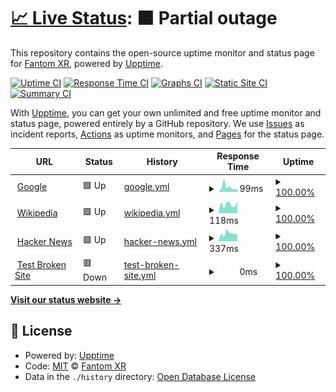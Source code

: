 # [📈 Live Status](https://Fantom-XR.github.io/upptime-new): <!--live status--> **🟧 Partial outage**

This repository contains the open-source uptime monitor and status page for [Fantom XR](https://Fantom-XR.github.io/upptime-new), powered by [Upptime](https://github.com/upptime/upptime).

[![Uptime CI](https://github.com/Fantom-XR/upptime-new/workflows/Uptime%20CI/badge.svg)](https://github.com/Fantom-XR/upptime-new/actions?query=workflow%3A%22Uptime+CI%22)
[![Response Time CI](https://github.com/Fantom-XR/upptime-new/workflows/Response%20Time%20CI/badge.svg)](https://github.com/Fantom-XR/upptime-new/actions?query=workflow%3A%22Response+Time+CI%22)
[![Graphs CI](https://github.com/Fantom-XR/upptime-new/workflows/Graphs%20CI/badge.svg)](https://github.com/Fantom-XR/upptime-new/actions?query=workflow%3A%22Graphs+CI%22)
[![Static Site CI](https://github.com/Fantom-XR/upptime-new/workflows/Static%20Site%20CI/badge.svg)](https://github.com/Fantom-XR/upptime-new/actions?query=workflow%3A%22Static+Site+CI%22)
[![Summary CI](https://github.com/Fantom-XR/upptime-new/workflows/Summary%20CI/badge.svg)](https://github.com/Fantom-XR/upptime-new/actions?query=workflow%3A%22Summary+CI%22)

With [Upptime](https://upptime.js.org), you can get your own unlimited and free uptime monitor and status page, powered entirely by a GitHub repository. We use [Issues](https://github.com/Fantom-XR/upptime-new/issues) as incident reports, [Actions](https://github.com/Fantom-XR/upptime-new/actions) as uptime monitors, and [Pages](https://Fantom-XR.github.io/upptime-new) for the status page.

<!--start: status pages-->
<!-- This summary is generated by Upptime (https://github.com/upptime/upptime) -->
<!-- Do not edit this manually, your changes will be overwritten -->
<!-- prettier-ignore -->
| URL | Status | History | Response Time | Uptime |
| --- | ------ | ------- | ------------- | ------ |
| <img alt="" src="https://icons.duckduckgo.com/ip3/www.google.com.ico" height="13"> [Google](https://www.google.com) | 🟩 Up | [google.yml](https://github.com/Fantom-XR/uptime-new/commits/HEAD/history/google.yml) | <details><summary><img alt="Response time graph" src="./graphs/google/response-time-week.png" height="20"> 99ms</summary><br><a href="https://Fantom-XR.github.io/upptime-new/history/google"><img alt="Response time 100" src="https://img.shields.io/endpoint?url=https%3A%2F%2Fraw.githubusercontent.com%2FFantom-XR%2Fuptime-new%2FHEAD%2Fapi%2Fgoogle%2Fresponse-time.json"></a><br><a href="https://Fantom-XR.github.io/upptime-new/history/google"><img alt="24-hour response time 169" src="https://img.shields.io/endpoint?url=https%3A%2F%2Fraw.githubusercontent.com%2FFantom-XR%2Fuptime-new%2FHEAD%2Fapi%2Fgoogle%2Fresponse-time-day.json"></a><br><a href="https://Fantom-XR.github.io/upptime-new/history/google"><img alt="7-day response time 99" src="https://img.shields.io/endpoint?url=https%3A%2F%2Fraw.githubusercontent.com%2FFantom-XR%2Fuptime-new%2FHEAD%2Fapi%2Fgoogle%2Fresponse-time-week.json"></a><br><a href="https://Fantom-XR.github.io/upptime-new/history/google"><img alt="30-day response time 108" src="https://img.shields.io/endpoint?url=https%3A%2F%2Fraw.githubusercontent.com%2FFantom-XR%2Fuptime-new%2FHEAD%2Fapi%2Fgoogle%2Fresponse-time-month.json"></a><br><a href="https://Fantom-XR.github.io/upptime-new/history/google"><img alt="1-year response time 95" src="https://img.shields.io/endpoint?url=https%3A%2F%2Fraw.githubusercontent.com%2FFantom-XR%2Fuptime-new%2FHEAD%2Fapi%2Fgoogle%2Fresponse-time-year.json"></a></details> | <details><summary><a href="https://Fantom-XR.github.io/upptime-new/history/google">100.00%</a></summary><a href="https://Fantom-XR.github.io/upptime-new/history/google"><img alt="All-time uptime 100.00%" src="https://img.shields.io/endpoint?url=https%3A%2F%2Fraw.githubusercontent.com%2FFantom-XR%2Fuptime-new%2FHEAD%2Fapi%2Fgoogle%2Fuptime.json"></a><br><a href="https://Fantom-XR.github.io/upptime-new/history/google"><img alt="24-hour uptime 100.00%" src="https://img.shields.io/endpoint?url=https%3A%2F%2Fraw.githubusercontent.com%2FFantom-XR%2Fuptime-new%2FHEAD%2Fapi%2Fgoogle%2Fuptime-day.json"></a><br><a href="https://Fantom-XR.github.io/upptime-new/history/google"><img alt="7-day uptime 100.00%" src="https://img.shields.io/endpoint?url=https%3A%2F%2Fraw.githubusercontent.com%2FFantom-XR%2Fuptime-new%2FHEAD%2Fapi%2Fgoogle%2Fuptime-week.json"></a><br><a href="https://Fantom-XR.github.io/upptime-new/history/google"><img alt="30-day uptime 100.00%" src="https://img.shields.io/endpoint?url=https%3A%2F%2Fraw.githubusercontent.com%2FFantom-XR%2Fuptime-new%2FHEAD%2Fapi%2Fgoogle%2Fuptime-month.json"></a><br><a href="https://Fantom-XR.github.io/upptime-new/history/google"><img alt="1-year uptime 100.00%" src="https://img.shields.io/endpoint?url=https%3A%2F%2Fraw.githubusercontent.com%2FFantom-XR%2Fuptime-new%2FHEAD%2Fapi%2Fgoogle%2Fuptime-year.json"></a></details>
| <img alt="" src="https://icons.duckduckgo.com/ip3/en.wikipedia.org.ico" height="13"> [Wikipedia](https://en.wikipedia.org) | 🟩 Up | [wikipedia.yml](https://github.com/Fantom-XR/uptime-new/commits/HEAD/history/wikipedia.yml) | <details><summary><img alt="Response time graph" src="./graphs/wikipedia/response-time-week.png" height="20"> 118ms</summary><br><a href="https://Fantom-XR.github.io/upptime-new/history/wikipedia"><img alt="Response time 233" src="https://img.shields.io/endpoint?url=https%3A%2F%2Fraw.githubusercontent.com%2FFantom-XR%2Fuptime-new%2FHEAD%2Fapi%2Fwikipedia%2Fresponse-time.json"></a><br><a href="https://Fantom-XR.github.io/upptime-new/history/wikipedia"><img alt="24-hour response time 107" src="https://img.shields.io/endpoint?url=https%3A%2F%2Fraw.githubusercontent.com%2FFantom-XR%2Fuptime-new%2FHEAD%2Fapi%2Fwikipedia%2Fresponse-time-day.json"></a><br><a href="https://Fantom-XR.github.io/upptime-new/history/wikipedia"><img alt="7-day response time 118" src="https://img.shields.io/endpoint?url=https%3A%2F%2Fraw.githubusercontent.com%2FFantom-XR%2Fuptime-new%2FHEAD%2Fapi%2Fwikipedia%2Fresponse-time-week.json"></a><br><a href="https://Fantom-XR.github.io/upptime-new/history/wikipedia"><img alt="30-day response time 180" src="https://img.shields.io/endpoint?url=https%3A%2F%2Fraw.githubusercontent.com%2FFantom-XR%2Fuptime-new%2FHEAD%2Fapi%2Fwikipedia%2Fresponse-time-month.json"></a><br><a href="https://Fantom-XR.github.io/upptime-new/history/wikipedia"><img alt="1-year response time 221" src="https://img.shields.io/endpoint?url=https%3A%2F%2Fraw.githubusercontent.com%2FFantom-XR%2Fuptime-new%2FHEAD%2Fapi%2Fwikipedia%2Fresponse-time-year.json"></a></details> | <details><summary><a href="https://Fantom-XR.github.io/upptime-new/history/wikipedia">100.00%</a></summary><a href="https://Fantom-XR.github.io/upptime-new/history/wikipedia"><img alt="All-time uptime 100.00%" src="https://img.shields.io/endpoint?url=https%3A%2F%2Fraw.githubusercontent.com%2FFantom-XR%2Fuptime-new%2FHEAD%2Fapi%2Fwikipedia%2Fuptime.json"></a><br><a href="https://Fantom-XR.github.io/upptime-new/history/wikipedia"><img alt="24-hour uptime 100.00%" src="https://img.shields.io/endpoint?url=https%3A%2F%2Fraw.githubusercontent.com%2FFantom-XR%2Fuptime-new%2FHEAD%2Fapi%2Fwikipedia%2Fuptime-day.json"></a><br><a href="https://Fantom-XR.github.io/upptime-new/history/wikipedia"><img alt="7-day uptime 100.00%" src="https://img.shields.io/endpoint?url=https%3A%2F%2Fraw.githubusercontent.com%2FFantom-XR%2Fuptime-new%2FHEAD%2Fapi%2Fwikipedia%2Fuptime-week.json"></a><br><a href="https://Fantom-XR.github.io/upptime-new/history/wikipedia"><img alt="30-day uptime 100.00%" src="https://img.shields.io/endpoint?url=https%3A%2F%2Fraw.githubusercontent.com%2FFantom-XR%2Fuptime-new%2FHEAD%2Fapi%2Fwikipedia%2Fuptime-month.json"></a><br><a href="https://Fantom-XR.github.io/upptime-new/history/wikipedia"><img alt="1-year uptime 100.00%" src="https://img.shields.io/endpoint?url=https%3A%2F%2Fraw.githubusercontent.com%2FFantom-XR%2Fuptime-new%2FHEAD%2Fapi%2Fwikipedia%2Fuptime-year.json"></a></details>
| <img alt="" src="https://icons.duckduckgo.com/ip3/news.ycombinator.com.ico" height="13"> [Hacker News](https://news.ycombinator.com) | 🟩 Up | [hacker-news.yml](https://github.com/Fantom-XR/uptime-new/commits/HEAD/history/hacker-news.yml) | <details><summary><img alt="Response time graph" src="./graphs/hacker-news/response-time-week.png" height="20"> 337ms</summary><br><a href="https://Fantom-XR.github.io/upptime-new/history/hacker-news"><img alt="Response time 331" src="https://img.shields.io/endpoint?url=https%3A%2F%2Fraw.githubusercontent.com%2FFantom-XR%2Fuptime-new%2FHEAD%2Fapi%2Fhacker-news%2Fresponse-time.json"></a><br><a href="https://Fantom-XR.github.io/upptime-new/history/hacker-news"><img alt="24-hour response time 368" src="https://img.shields.io/endpoint?url=https%3A%2F%2Fraw.githubusercontent.com%2FFantom-XR%2Fuptime-new%2FHEAD%2Fapi%2Fhacker-news%2Fresponse-time-day.json"></a><br><a href="https://Fantom-XR.github.io/upptime-new/history/hacker-news"><img alt="7-day response time 337" src="https://img.shields.io/endpoint?url=https%3A%2F%2Fraw.githubusercontent.com%2FFantom-XR%2Fuptime-new%2FHEAD%2Fapi%2Fhacker-news%2Fresponse-time-week.json"></a><br><a href="https://Fantom-XR.github.io/upptime-new/history/hacker-news"><img alt="30-day response time 336" src="https://img.shields.io/endpoint?url=https%3A%2F%2Fraw.githubusercontent.com%2FFantom-XR%2Fuptime-new%2FHEAD%2Fapi%2Fhacker-news%2Fresponse-time-month.json"></a><br><a href="https://Fantom-XR.github.io/upptime-new/history/hacker-news"><img alt="1-year response time 320" src="https://img.shields.io/endpoint?url=https%3A%2F%2Fraw.githubusercontent.com%2FFantom-XR%2Fuptime-new%2FHEAD%2Fapi%2Fhacker-news%2Fresponse-time-year.json"></a></details> | <details><summary><a href="https://Fantom-XR.github.io/upptime-new/history/hacker-news">100.00%</a></summary><a href="https://Fantom-XR.github.io/upptime-new/history/hacker-news"><img alt="All-time uptime 99.95%" src="https://img.shields.io/endpoint?url=https%3A%2F%2Fraw.githubusercontent.com%2FFantom-XR%2Fuptime-new%2FHEAD%2Fapi%2Fhacker-news%2Fuptime.json"></a><br><a href="https://Fantom-XR.github.io/upptime-new/history/hacker-news"><img alt="24-hour uptime 100.00%" src="https://img.shields.io/endpoint?url=https%3A%2F%2Fraw.githubusercontent.com%2FFantom-XR%2Fuptime-new%2FHEAD%2Fapi%2Fhacker-news%2Fuptime-day.json"></a><br><a href="https://Fantom-XR.github.io/upptime-new/history/hacker-news"><img alt="7-day uptime 100.00%" src="https://img.shields.io/endpoint?url=https%3A%2F%2Fraw.githubusercontent.com%2FFantom-XR%2Fuptime-new%2FHEAD%2Fapi%2Fhacker-news%2Fuptime-week.json"></a><br><a href="https://Fantom-XR.github.io/upptime-new/history/hacker-news"><img alt="30-day uptime 100.00%" src="https://img.shields.io/endpoint?url=https%3A%2F%2Fraw.githubusercontent.com%2FFantom-XR%2Fuptime-new%2FHEAD%2Fapi%2Fhacker-news%2Fuptime-month.json"></a><br><a href="https://Fantom-XR.github.io/upptime-new/history/hacker-news"><img alt="1-year uptime 99.89%" src="https://img.shields.io/endpoint?url=https%3A%2F%2Fraw.githubusercontent.com%2FFantom-XR%2Fuptime-new%2FHEAD%2Fapi%2Fhacker-news%2Fuptime-year.json"></a></details>
| <img alt="" src="https://icons.duckduckgo.com/ip3/thissitedoesnotexist.koj.co.ico" height="13"> [Test Broken Site](https://thissitedoesnotexist.koj.co) | 🟥 Down | [test-broken-site.yml](https://github.com/Fantom-XR/uptime-new/commits/HEAD/history/test-broken-site.yml) | <details><summary><img alt="Response time graph" src="./graphs/test-broken-site/response-time-week.png" height="20"> 0ms</summary><br><a href="https://Fantom-XR.github.io/upptime-new/history/test-broken-site"><img alt="Response time 0" src="https://img.shields.io/endpoint?url=https%3A%2F%2Fraw.githubusercontent.com%2FFantom-XR%2Fuptime-new%2FHEAD%2Fapi%2Ftest-broken-site%2Fresponse-time.json"></a><br><a href="https://Fantom-XR.github.io/upptime-new/history/test-broken-site"><img alt="24-hour response time 0" src="https://img.shields.io/endpoint?url=https%3A%2F%2Fraw.githubusercontent.com%2FFantom-XR%2Fuptime-new%2FHEAD%2Fapi%2Ftest-broken-site%2Fresponse-time-day.json"></a><br><a href="https://Fantom-XR.github.io/upptime-new/history/test-broken-site"><img alt="7-day response time 0" src="https://img.shields.io/endpoint?url=https%3A%2F%2Fraw.githubusercontent.com%2FFantom-XR%2Fuptime-new%2FHEAD%2Fapi%2Ftest-broken-site%2Fresponse-time-week.json"></a><br><a href="https://Fantom-XR.github.io/upptime-new/history/test-broken-site"><img alt="30-day response time 0" src="https://img.shields.io/endpoint?url=https%3A%2F%2Fraw.githubusercontent.com%2FFantom-XR%2Fuptime-new%2FHEAD%2Fapi%2Ftest-broken-site%2Fresponse-time-month.json"></a><br><a href="https://Fantom-XR.github.io/upptime-new/history/test-broken-site"><img alt="1-year response time 0" src="https://img.shields.io/endpoint?url=https%3A%2F%2Fraw.githubusercontent.com%2FFantom-XR%2Fuptime-new%2FHEAD%2Fapi%2Ftest-broken-site%2Fresponse-time-year.json"></a></details> | <details><summary><a href="https://Fantom-XR.github.io/upptime-new/history/test-broken-site">100.00%</a></summary><a href="https://Fantom-XR.github.io/upptime-new/history/test-broken-site"><img alt="All-time uptime 100.00%" src="https://img.shields.io/endpoint?url=https%3A%2F%2Fraw.githubusercontent.com%2FFantom-XR%2Fuptime-new%2FHEAD%2Fapi%2Ftest-broken-site%2Fuptime.json"></a><br><a href="https://Fantom-XR.github.io/upptime-new/history/test-broken-site"><img alt="24-hour uptime 100.00%" src="https://img.shields.io/endpoint?url=https%3A%2F%2Fraw.githubusercontent.com%2FFantom-XR%2Fuptime-new%2FHEAD%2Fapi%2Ftest-broken-site%2Fuptime-day.json"></a><br><a href="https://Fantom-XR.github.io/upptime-new/history/test-broken-site"><img alt="7-day uptime 100.00%" src="https://img.shields.io/endpoint?url=https%3A%2F%2Fraw.githubusercontent.com%2FFantom-XR%2Fuptime-new%2FHEAD%2Fapi%2Ftest-broken-site%2Fuptime-week.json"></a><br><a href="https://Fantom-XR.github.io/upptime-new/history/test-broken-site"><img alt="30-day uptime 100.00%" src="https://img.shields.io/endpoint?url=https%3A%2F%2Fraw.githubusercontent.com%2FFantom-XR%2Fuptime-new%2FHEAD%2Fapi%2Ftest-broken-site%2Fuptime-month.json"></a><br><a href="https://Fantom-XR.github.io/upptime-new/history/test-broken-site"><img alt="1-year uptime 100.00%" src="https://img.shields.io/endpoint?url=https%3A%2F%2Fraw.githubusercontent.com%2FFantom-XR%2Fuptime-new%2FHEAD%2Fapi%2Ftest-broken-site%2Fuptime-year.json"></a></details>

<!--end: status pages-->

[**Visit our status website →**](https://Fantom-XR.github.io/upptime-new)

## 📄 License

- Powered by: [Upptime](https://github.com/upptime/upptime)
- Code: [MIT](./LICENSE) © [Fantom XR](https://Fantom-XR.github.io/upptime-new)
- Data in the `./history` directory: [Open Database License](https://opendatacommons.org/licenses/odbl/1-0/)
